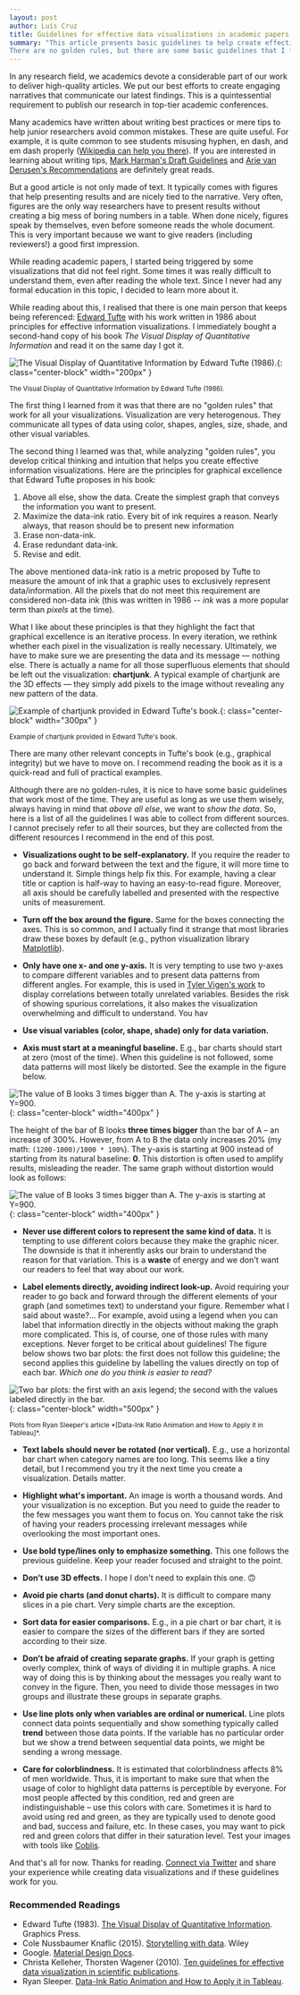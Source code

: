```yaml
---
layout: post
author: Luís Cruz
title: Guidelines for effective data visualizations in academic papers. 
summary: "This article presents basic guidelines to help create effective visualizations. 
There are no golden rules, but there are some basic guidelines that I find useful based on my experience as academic. I wrote this article having academic writing in mind, but it is certainly useful for any type of communication."
---
```


In any research field, we academics devote a considerable part of our work to deliver high-quality articles. We put our best efforts to create engaging narratives that communicate our latest findings. This is a quintessential requirement to publish our research in top-tier academic conferences.

Many academics have written about writing best practices or mere tips to help junior researchers avoid common mistakes. These are quite useful. For example, it is quite common to see students misusing hyphen, en dash, and em dash properly ([Wikipedia can help you there](https://nps.edu/web/gwc/dashes-and-hyphens)). If you are interested in learning about writing tips, [Mark Harman's Draft Guidelines] and [Arie van Derusen's Recommendations] are definitely great reads.

But a good article is not only made of text. It typically comes with figures that help presenting results and are nicely tied to the narrative. Very often, figures are the only way researchers have to present results without creating a big mess of boring numbers in a table. When done nicely, figures speak by themselves, even before someone reads the whole document. This is very important because we want to give readers (including reviewers!) a good first impression.

While reading academic papers, I started being triggered by some visualizations that did not feel right. Some times it was really difficult to understand them, even after reading the whole text. Since I never had any formal education in this topic, I decided to learn more about it.

While reading about this, I realised that there is one main person that keeps being referenced: [Edward Tufte] with his work written in 1986 about principles for effective information visualizations. I immediately bought a second-hand copy of his book *The Visual Display of Quantitative Information* and read it on the same day I got it.

![The Visual Display of Quantitative Information by Edward Tufte (1986).](/img/blog/tufte_book.jpg){: class="center-block" width="200px" }

<p class="text-center text-muted"><small>The Visual Display of Quantitative Information by Edward Tufte (1986).</small></p>

The first thing I learned from it was that there are no "golden rules" that work for all your visualizations. Visualization are very heterogenous. They communicate all types of data using color, shapes, angles, size, shade, and other visual variables.

The second thing I learned was that, while analyzing "golden rules", you develop critical thinking and intuition that helps you create effective information visualizations.
Here are the principles for graphical excellence that Edward Tufte proposes in his book:

1. Above all else, show the data. Create the simplest graph that conveys the information you want to present.
2. Maximize the data-ink ratio. Every bit of ink requires a reason. Nearly always, that reason should be to present new information
3. Erase non-data-ink.
4. Erase redundant data-ink.
5. Revise and edit.

The above mentioned data-ink ratio is a metric proposed by Tufte to measure the amount of ink that a graphic uses to exclusively represent data/information. All the pixels that do not meet this requirement are considered non-data ink (this was written in 1986 -- *ink* was a more popular term than *pixels* at the time).

What I like about these principles is that they highlight the fact that graphical excellence is an iterative process. In every iteration, we rethink whether each pixel in the visualization is really necessary. Ultimately, we have to make sure we are presenting the data and its message — nothing else. There is actually a name for all those superfluous elements that should be left out the visualization: **chartjunk**. A typical example of chartjunk are the 3D effects — they simply add pixels to the image without revealing any new pattern of the data.

![Example of chartjunk provided in Edward Tufte's book.](/img/blog/chartjunk.jpg){: class="center-block" width="300px" }

<p class="text-center text-muted"><small>Example of chartjunk provided in Edward Tufte's book.</small></p>

There are many other relevant concepts in Tufte's book (e.g., graphical integrity) but we have to move on. I recommend reading the book as it is a quick-read and full of practical examples. 

Although there are no golden-rules, it is nice to have some basic guidelines that work most of the time. They are useful as long as we use them wisely, always having in mind that *above all else*, we want to *show the data*. So, here is a list of all the guidelines I was able to collect from different sources. I cannot precisely refer to all their sources, but they are collected from the different resources I recommend in the end of this post.

- **Visualizations ought to be self-explanatory.** If you require the reader to go back and forward between the text and the figure, it will more time to understand it. Simple things help fix this. For example, having a clear title or caption is half-way to having an easy-to-read figure. Moreover, all axis should be carefully labelled and presented with the respective units of measurement.

- **Turn off the box around the figure.** Same for the boxes connecting the axes. This is so common, and I actually find it strange that most libraries draw these boxes by default (e.g., python visualization library [Matplotlib]). 

- **Only have one x- and one y-axis.** It is very tempting to use two y-axes to compare different variables and to present data patterns from different angles. For example, this is used in [Tyler Vigen's work] to display correlations between totally unrelated variables. Besides the risk of showing spurious correlations, it also makes the visualization overwhelming and difficult to understand. You hav

- **Use visual variables (color, shape, shade) only for data variation.**

- **Axis must start at a meaningful baseline.** E.g., bar charts should start at zero (most of the time). When this guideline is not followed, some data patterns will most likely be distorted. See the example in the figure below.

![The value of B looks 3 times bigger than A. The y-axis is starting at Y=900.](/img/blog/axis_zero.png){: class="center-block" width="400px" }

The height of the bar of B looks **three times bigger** than the bar of A – an increase of 300%. However, from A to B the data only increases 20% (my math: `(1200-1000)/1000 * 100%`).
The y-axis is starting at 900 instead of starting from its natural baseline: **0**.
This distortion is often used to amplify results, misleading the reader. The same graph without distortion would look as follows:

![The value of B looks 3 times bigger than A. The y-axis is starting at Y=900.](/img/blog/axis_zero_fixed.png){: class="center-block" width="400px" }

- **Never use different colors to represent the same kind of data.** It is tempting to use different colors because they make the graphic nicer. The downside is that it inherently asks our brain to understand the reason for that variation. This is a **waste** of energy and we don't want our readers to feel that way about our work.

- **Label elements directly, avoiding indirect look-up.** Avoid requiring your reader to go back and forward through the different elements of your graph (and sometimes text) to understand your figure. Remember what I said about waste?… For example, avoid using a legend when you can label that information directly in the objects without making the graph more complicated. This is, of course, one of those rules with many exceptions. Never forget to be critical about guidelines! The figure below shows two bar plots: the first does not follow this guideline; the second applies this guideline by labelling the values directly on top of each bar. *Which one do you think is easier to read?*

![Two bar plots: the first with an axis legend; the second with the values labeled directly in the bar.](/img/blog/labels.png){: class="center-block" width="500px" }
<p class="text-center text-muted" markdown='1'>
  <small>Plots from Ryan Sleeper's article *[Data-Ink Ratio Animation and How to Apply it in Tableau]*.</small>
</p>


- **Text labels should never be rotated (nor vertical).** E.g., use a horizontal bar chart when category names are too long. This seems like a tiny detail, but I recommend you try it the next time you create a visualization. Details matter.

- **Highlight what's important.** An image is worth a thousand words. And your visualization is no exception. But you need to guide the reader to the few messages you want them to focus on. You cannot take the risk of having your readers processing irrelevant messages while overlooking the most important ones. 

- **Use bold type/lines only to emphasize something.** This one follows the previous guideline. Keep your reader focused and straight to the point.

- **Don’t use 3D effects.** I hope I don't need to explain this one. 🙃

- **Avoid pie charts (and donut charts).** It is difficult to compare many slices in a pie chart. Very simple charts are the exception.

- **Sort data for easier comparisons.** E.g., in a pie chart or bar chart, it is easier to compare the sizes of the different bars if they are sorted according to their size.

- **Don’t be afraid of creating separate graphs.** If your graph is getting overly complex, think of ways of dividing it in multiple graphs. A nice way of doing this is by thinking about the messages you really want to convey in the figure. Then, you need to divide those messages in two groups and illustrate these groups in separate graphs.

- **Use line plots only when variables are ordinal or numerical.** Line plots connect data points sequentially and show something typically called **trend** between those data points. If the variable has no particular order but we show a trend between sequential data points, we might be sending a wrong message. 

- **Care for colorblindness.** It is estimated that colorblindness affects 8% of men worldwide. Thus, it is important to make sure that when the usage of color to highlight data patterns is perceptible by everyone. For most people affected by this condition, red and green are indistinguishable – use this colors with care. Sometimes it is hard to avoid using red and green, as they are typically used to denote good and bad, success and failure, etc. In these cases, you may want to pick red and green colors that differ in their saturation level. Test your images with tools like [Coblis].

And that's all for now. Thanks for reading.
[Connect via Twitter](https://twitter.com/luismcruz) and share your experience while creating data visualizations and if these guidelines work for you.


### Recommended Readings

- Edward Tufte (1983). [The Visual Display of Quantitative Information](https://www.goodreads.com/book/show/17744.The_Visual_Display_of_Quantitative_Information). Graphics Press.
- Cole Nussbaumer Knaflic (2015). [Storytelling with data](https://www.goodreads.com/book/show/26535513-storytelling-with-data). Wiley
- Google. [Material Design Docs].
- Christa Kelleher, Thorsten Wagener (2010). [Ten guidelines for effective data visualization in scientific publications](https://doi.org/10.1016/j.envsoft.2010.12.006). 
- Ryan Sleeper. [Data-Ink Ratio Animation and How to Apply it in Tableau].

[Mark Harman's Draft Guidelines]: https://cragkhit.github.io/files/harman-writing-advice.pdf
[Mary Shaw's minitutorial]: https://www.cs.cmu.edu/~Compose/shaw-icse03.pdf
[Arie van Derusen's Recommendations]: https://avandeursen.com/2013/07/10/research-paper-writing-recommendations/
[Edward Tufte]: https://www.edwardtufte.com
[Matplotlib]: https://matplotlib.org
[Tyler Vigen's work]: https://www.tylervigen.com/spurious-correlations
[Data-Ink Ratio Animation and How to Apply it in Tableau]: https://playfairdata.com/data-ink-ratio-animation-and-how-to-apply-it-in-tableau/
[Material Design Docs]: https://material.io/design/communication/data-visualization.html
[Share your comments on Twitter]: https://twitter.com/intent/tweet?url={{site.url}}{{page.url}}&text=Check%20out%20these%20guidelines%20for%20information%20visualization!%20By%20@luismcruz
[Coblis]: https://www.color-blindness.com/coblis-color-blindness-simulator/
